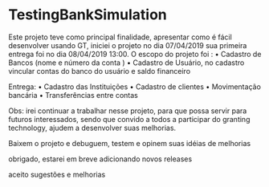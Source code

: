# TestingBankSimulation
Este projeto teve como principal finalidade, apresentar como é fácil desenvolver usando GT, iniciei o projeto no dia 07/04/2019 sua primeira entrega foi no dia 08/04/2019 13:00.
O escopo do projeto foi :
• Cadastro de Bancos (nome e número da conta ) 
• Cadastro de Usuário, no cadastro vincular contas do banco do usuário e saldo financeiro 

Entrega:
• Cadastro das Instituições
• Cadastro de clientes
• Movimentação bancária
• Transferências entre contas

Obs: irei continuar a trabalhar nesse projeto, para que possa servir para futuros interessados, sendo que convido a todos a participar do granting technology, ajudem a desenvolver suas melhorias.

Baixem o projeto e debuguem, testem e opinem suas idéias de melhorias

obrigado, estarei em breve adicionando novos releases 

aceito sugestões e melhorias



